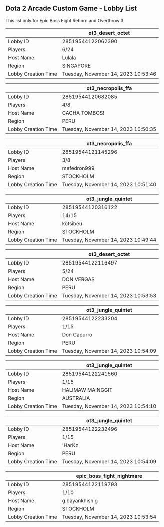 ## Dota 2 Arcade Custom Game - Lobby List

This list only for Epic Boss Fight Reborn and Overthrow 3

|  | ot3_desert_octet |
| ------ | ------ |
| Lobby ID | 28519544122062390 |
| Players | 6/24 |
| Host Name | Lulala |
| Region | SINGAPORE |
| Lobby Creation Time | Tuesday, November 14, 2023 10:53:46 |


|  | ot3_necropolis_ffa |
| ------ | ------ |
| Lobby ID | 28519544120682085 |
| Players | 4/8 |
| Host Name | CACHA TOMBOS! |
| Region | PERU |
| Lobby Creation Time | Tuesday, November 14, 2023 10:50:35 |


|  | ot3_necropolis_ffa |
| ------ | ------ |
| Lobby ID | 28519544121145296 |
| Players | 3/8 |
| Host Name | mefedron999 |
| Region | STOCKHOLM |
| Lobby Creation Time | Tuesday, November 14, 2023 10:51:40 |


|  | ot3_jungle_quintet |
| ------ | ------ |
| Lobby ID | 28519544120316122 |
| Players | 14/15 |
| Host Name | kötsibëu |
| Region | STOCKHOLM |
| Lobby Creation Time | Tuesday, November 14, 2023 10:49:44 |


|  | ot3_desert_octet |
| ------ | ------ |
| Lobby ID | 28519544122116497 |
| Players | 5/24 |
| Host Name | DON VERGAS |
| Region | PERU |
| Lobby Creation Time | Tuesday, November 14, 2023 10:53:53 |


|  | ot3_jungle_quintet |
| ------ | ------ |
| Lobby ID | 28519544122233204 |
| Players | 1/15 |
| Host Name | Don Capurro |
| Region | PERU |
| Lobby Creation Time | Tuesday, November 14, 2023 10:54:09 |


|  | ot3_jungle_quintet |
| ------ | ------ |
| Lobby ID | 28519544122241560 |
| Players | 1/15 |
| Host Name | HALIMAW MAINGGIT |
| Region | AUSTRALIA |
| Lobby Creation Time | Tuesday, November 14, 2023 10:54:10 |


|  | ot3_jungle_quintet |
| ------ | ------ |
| Lobby ID | 28519544122232496 |
| Players | 1/15 |
| Host Name | 'HarKz |
| Region | PERU |
| Lobby Creation Time | Tuesday, November 14, 2023 10:54:09 |


|  | epic_boss_fight_nightmare |
| ------ | ------ |
| Lobby ID | 28519544122119793 |
| Players | 1/10 |
| Host Name | g.bayankhishig |
| Region | STOCKHOLM |
| Lobby Creation Time | Tuesday, November 14, 2023 10:53:54 |



